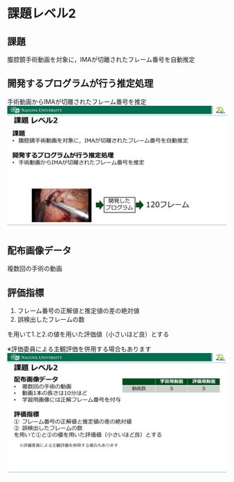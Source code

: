 # 課題レベル2

## 課題
腹腔鏡手術動画を対象に，IMAが切離されたフレーム番号を自動推定

## 開発するプログラムが行う推定処理
手術動画からIMAが切離されたフレーム番号を推定
![課題など](level2_kadai.png)

## 配布画像データ
複数回の手術の動画

## 評価指標
1. フレーム番号の正解値と推定値の差の絶対値
2. 誤検出したフレームの数

を用いて1.と2.の値を用いた評価値（小さいほど良）とする

※評価委員による主観評価を併用する場合もあります
![評価など](level2_submit.png)
